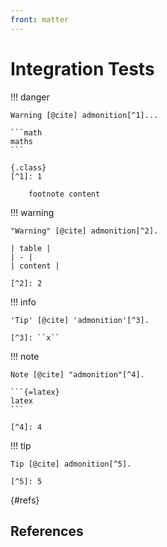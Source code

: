 ```yaml
---
front: matter
---
```


# Integration Tests

!!! danger

    Warning [@cite] admonition[^1]...

    ```math
    maths
    ```

    {.class}
    [^1]: 1

        footnote content

!!! warning

    "Warning" [@cite] admonition[^2].

    | table |
    | - |
    | content |

    [^2]: 2

!!! info

    'Tip' [@cite] 'admonition'[^3].

    [^3]: ``x``

!!! note

    Note [@cite] "admonition"[^4].

    ```{=latex}
    latex
    ```

    [^4]: 4

!!! tip

    Tip [@cite] admonition[^5].

    [^5]: 5

{#refs}
## References
